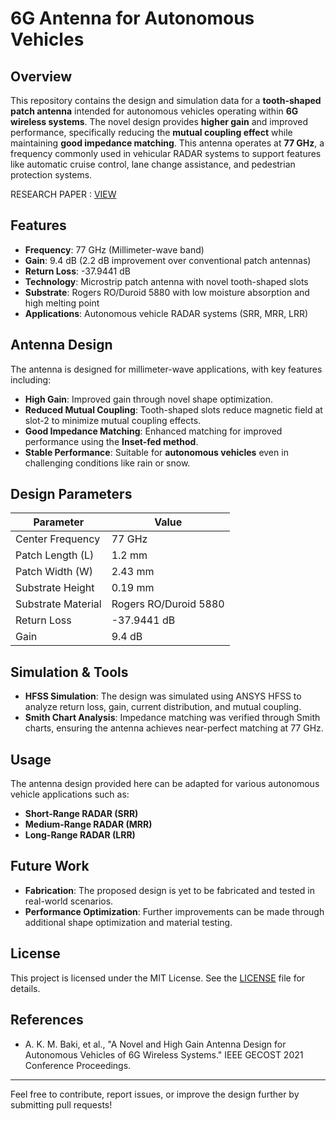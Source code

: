 # 6G Antenna for Autonomous Vehicles

## Overview

This repository contains the design and simulation data for a **tooth-shaped patch antenna** intended for autonomous vehicles operating within **6G wireless systems**. The novel design provides **higher gain** and improved performance, specifically reducing the **mutual coupling effect** while maintaining **good impedance matching**. This antenna operates at **77 GHz**, a frequency commonly used in vehicular RADAR systems to support features like automatic cruise control, lane change assistance, and pedestrian protection systems.

RESEARCH PAPER : [VIEW](./A_Novel_and_High_Gain_Antenna_Design_for_Autonomous_Vehicles_of_6G_Wireless_Systems.pdf)

## Features

- **Frequency**: 77 GHz (Millimeter-wave band)
- **Gain**: 9.4 dB (2.2 dB improvement over conventional patch antennas)
- **Return Loss**: -37.9441 dB
- **Technology**: Microstrip patch antenna with novel tooth-shaped slots
- **Substrate**: Rogers RO/Duroid 5880 with low moisture absorption and high melting point
- **Applications**: Autonomous vehicle RADAR systems (SRR, MRR, LRR)

## Antenna Design

The antenna is designed for millimeter-wave applications, with key features including:

- **High Gain**: Improved gain through novel shape optimization.
- **Reduced Mutual Coupling**: Tooth-shaped slots reduce magnetic field at slot-2 to minimize mutual coupling effects.
- **Good Impedance Matching**: Enhanced matching for improved performance using the **Inset-fed method**.
- **Stable Performance**: Suitable for **autonomous vehicles** even in challenging conditions like rain or snow.

## Design Parameters

| Parameter          | Value   |
| ------------------ | ------- |
| Center Frequency   | 77 GHz  |
| Patch Length (L)   | 1.2 mm  |
| Patch Width (W)    | 2.43 mm |
| Substrate Height   | 0.19 mm |
| Substrate Material | Rogers RO/Duroid 5880 |
| Return Loss        | -37.9441 dB |
| Gain               | 9.4 dB  |

## Simulation & Tools

- **HFSS Simulation**: The design was simulated using ANSYS HFSS to analyze return loss, gain, current distribution, and mutual coupling.
- **Smith Chart Analysis**: Impedance matching was verified through Smith charts, ensuring the antenna achieves near-perfect matching at 77 GHz.

## Usage

The antenna design provided here can be adapted for various autonomous vehicle applications such as:

- **Short-Range RADAR (SRR)**
- **Medium-Range RADAR (MRR)**
- **Long-Range RADAR (LRR)**

## Future Work

- **Fabrication**: The proposed design is yet to be fabricated and tested in real-world scenarios.
- **Performance Optimization**: Further improvements can be made through additional shape optimization and material testing.

## License

This project is licensed under the MIT License. See the [LICENSE](LICENSE) file for details.

## References

- A. K. M. Baki, et al., "A Novel and High Gain Antenna Design for Autonomous Vehicles of 6G Wireless Systems." IEEE GECOST 2021 Conference Proceedings. 

---

Feel free to contribute, report issues, or improve the design further by submitting pull requests!
